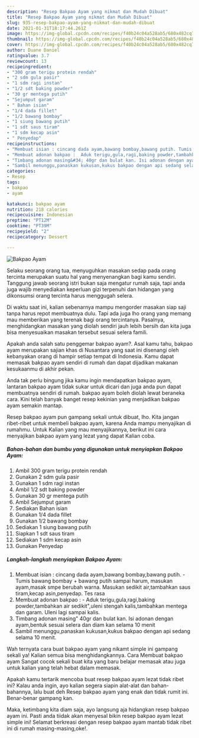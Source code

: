 ```yaml
---
description: "Resep Bakpao Ayam yang nikmat dan Mudah Dibuat"
title: "Resep Bakpao Ayam yang nikmat dan Mudah Dibuat"
slug: 935-resep-bakpao-ayam-yang-nikmat-dan-mudah-dibuat
date: 2021-01-31T18:17:44.261Z
image: https://img-global.cpcdn.com/recipes/f40b24c04a528ab5/680x482cq70/bakpao-ayam-foto-resep-utama.jpg
thumbnail: https://img-global.cpcdn.com/recipes/f40b24c04a528ab5/680x482cq70/bakpao-ayam-foto-resep-utama.jpg
cover: https://img-global.cpcdn.com/recipes/f40b24c04a528ab5/680x482cq70/bakpao-ayam-foto-resep-utama.jpg
author: Duane Daniel
ratingvalue: 3.7
reviewcount: 13
recipeingredient:
- "300 gram terigu protein rendah"
- "2 sdm gula pasir"
- "1 sdm ragi instan"
- "1/2 sdt baking powder"
- "30 gr mentega putih"
- "Sejumput garam"
- " Bahan isian"
- "1/4 dada fillet"
- "1/2 bawang bombay"
- "1 siung bawang putih"
- "1 sdt saus tiram"
- "1 sdm kecap asin"
- " Penyedap"
recipeinstructions:
- "Membuat isian : cincang dada ayam,bawang bombay,bawang putih. Tumis bawang bombay + bawang putih sampai harum, masukan ayam,masak smpe berubah warna. Masukan sedikit air,tambahkan saus tiram,kecap asin,penyedap. Tes rasa"
- "Membuat adonan bakpao :  Aduk terigu,gula,ragi,baking powder,tambahkan air sedikit&#34;,uleni stengah kalis,tambahkan mentega dan garam. Uleni lagi sampai kalis."
- "Timbang adonan masing&#34; 40gr dan bulat kan. Isi adonan dengan ayam,bentuk sesuai selera dan diam kan selama 10 menit"
- "Sambil menunggu,panaskan kukusan,kukus bakpao dengan api sedang selama 10 menit."
categories:
- Resep
tags:
- bakpao
- ayam

katakunci: bakpao ayam 
nutrition: 218 calories
recipecuisine: Indonesian
preptime: "PT12M"
cooktime: "PT39M"
recipeyield: "2"
recipecategory: Dessert

---
```



![Bakpao Ayam](https://img-global.cpcdn.com/recipes/f40b24c04a528ab5/680x482cq70/bakpao-ayam-foto-resep-utama.jpg)

Selaku seorang orang tua, menyuguhkan masakan sedap pada orang tercinta merupakan suatu hal yang menyenangkan bagi kamu sendiri. Tanggung jawab seorang istri bukan saja mengatur rumah saja, tapi anda juga wajib menyediakan keperluan gizi terpenuhi dan hidangan yang dikonsumsi orang tercinta harus menggugah selera.

Di waktu  saat ini, kalian sebenarnya mampu mengorder masakan siap saji tanpa harus repot membuatnya dulu. Tapi ada juga lho orang yang memang mau memberikan yang terenak bagi orang tercintanya. Pasalnya, menghidangkan masakan yang diolah sendiri jauh lebih bersih dan kita juga bisa menyesuaikan masakan tersebut sesuai selera famili. 



Apakah anda salah satu penggemar bakpao ayam?. Asal kamu tahu, bakpao ayam merupakan sajian khas di Nusantara yang saat ini disenangi oleh kebanyakan orang di hampir setiap tempat di Indonesia. Kamu dapat memasak bakpao ayam sendiri di rumah dan dapat dijadikan makanan kesukaanmu di akhir pekan.

Anda tak perlu bingung jika kamu ingin mendapatkan bakpao ayam, lantaran bakpao ayam tidak sukar untuk dicari dan juga anda pun dapat membuatnya sendiri di rumah. bakpao ayam boleh diolah lewat beraneka cara. Kini telah banyak banget resep kekinian yang menjadikan bakpao ayam semakin mantap.

Resep bakpao ayam pun gampang sekali untuk dibuat, lho. Kita jangan ribet-ribet untuk membeli bakpao ayam, karena Anda mampu menyajikan di rumahmu. Untuk Kalian yang mau menyajikannya, berikut ini cara menyajikan bakpao ayam yang lezat yang dapat Kalian coba.

<!--inarticleads1-->

##### Bahan-bahan dan bumbu yang digunakan untuk menyiapkan Bakpao Ayam:

1. Ambil 300 gram terigu protein rendah
1. Gunakan 2 sdm gula pasir
1. Gunakan 1 sdm ragi instan
1. Ambil 1/2 sdt baking powder
1. Gunakan 30 gr mentega putih
1. Ambil Sejumput garam
1. Sediakan  Bahan isian
1. Gunakan 1/4 dada fillet
1. Gunakan 1/2 bawang bombay
1. Sediakan 1 siung bawang putih
1. Siapkan 1 sdt saus tiram
1. Sediakan 1 sdm kecap asin
1. Gunakan  Penyedap




<!--inarticleads2-->

##### Langkah-langkah menyiapkan Bakpao Ayam:

1. Membuat isian : cincang dada ayam,bawang bombay,bawang putih. - Tumis bawang bombay + bawang putih sampai harum, masukan ayam,masak smpe berubah warna. Masukan sedikit air,tambahkan saus tiram,kecap asin,penyedap. Tes rasa
1. Membuat adonan bakpao :  - Aduk terigu,gula,ragi,baking powder,tambahkan air sedikit&#34;,uleni stengah kalis,tambahkan mentega dan garam. Uleni lagi sampai kalis.
1. Timbang adonan masing&#34; 40gr dan bulat kan. Isi adonan dengan ayam,bentuk sesuai selera dan diam kan selama 10 menit
1. Sambil menunggu,panaskan kukusan,kukus bakpao dengan api sedang selama 10 menit.




Wah ternyata cara buat bakpao ayam yang nikamt simple ini gampang sekali ya! Kalian semua bisa menghidangkannya. Cara Membuat bakpao ayam Sangat cocok sekali buat kita yang baru belajar memasak atau juga untuk kalian yang telah hebat dalam memasak.

Apakah kamu tertarik mencoba buat resep bakpao ayam lezat tidak ribet ini? Kalau anda ingin, ayo kalian segera siapin alat-alat dan bahan-bahannya, lalu buat deh Resep bakpao ayam yang enak dan tidak rumit ini. Benar-benar gampang kan. 

Maka, ketimbang kita diam saja, ayo langsung aja hidangkan resep bakpao ayam ini. Pasti anda tiidak akan menyesal bikin resep bakpao ayam lezat simple ini! Selamat berkreasi dengan resep bakpao ayam mantab tidak ribet ini di rumah masing-masing,oke!.

